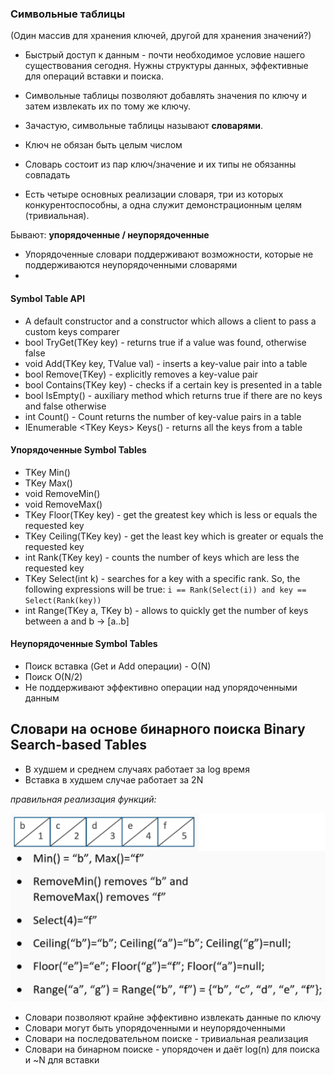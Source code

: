 ### Символьные таблицы
(Один массив для хранения ключей, другой для хранения значений?)
- Быстрый доступ к данным - почти необходимое условие нашего существования сегодня. Нужны структуры данных, эффективные для операций вставки и поиска.
- Символьные таблицы позволяют добавлять значения по ключу и затем извлекать их по тому же ключу.
- Зачастую, символьные таблицы называют **словарями**. 

- Ключ не обязан быть целым числом
- Словарь состоит из пар ключ/значение и их типы не обязанны совпадать
- Есть четыре основных реализации словаря, три из которых конкурентоспособны, а одна служит демонстрационным целям (тривиальная).

Бывают: **упорядоченные / неупорядоченные**
- Упорядоченные словари поддерживают возможности, которые не поддерживаются неупорядоченными словарями
- 

#### Symbol Table API
- A default constructor and a constructor which allows a client to pass a custom keys comparer
- bool TryGet(TKey key) - returns true if a value was found, otherwise false
- void Add(TKey key, TValue val) - inserts a key-value pair into a table
- bool Remove(TKey) - explicitly removes a key-value pair
- bool Contains(TKey key) - checks if a certain key is presented in a table
- bool IsEmpty() - auxiliary method which returns true if there are no keys and false otherwise
- int Count() - Count returns the number of key-value pairs in a table
- IEnumerable \<TKey Keys> Keys() - returns all the keys from a table

#### Упорядоченные Symbol Tables
- TKey Min()
- TKey Max()
- void RemoveMin()
- void RemoveMax()
- TKey Floor(TKey key) - get the greatest key which is less or equals the requested key
- TKey Ceiling(TKey key) - get the least key which is greater or equals the requested key
- int Rank(TKey key) - counts the number of keys which are less the requested key
- TKey Select(int k) - searches for a key with a specific rank. So, the following expressions will be true: ```i == Rank(Select(i)) and key == Select(Rank(key))```
- int Range(TKey a, TKey b) - allows to quickly get the number of keys between a and b -> [a..b]

#### Неупорядоченные Symbol Tables
- Поиск вставка (Get и Add операции) - O(N)
- Поиск O(N/2)
- Не поддерживают эффективно операции над упорядоченными данным


## Словари на основе бинарного поиска Binary Search-based Tables
- В худшем и среднем случаях работает за log время
- Вставка в худшем случае работает за 2N

_правильная реализация функций:_

![BTable](Images/BTables.png "BTable")

- Словари позволяют крайне эффективно извлекать данные по ключу
- Словари могут быть упорядоченными и неупорядоченными
- Словари на последовательном поиске - тривиальная реализация
- Словари на бинарном поиске - упорядочен и даёт log(n) для поиска и ~N для вставки